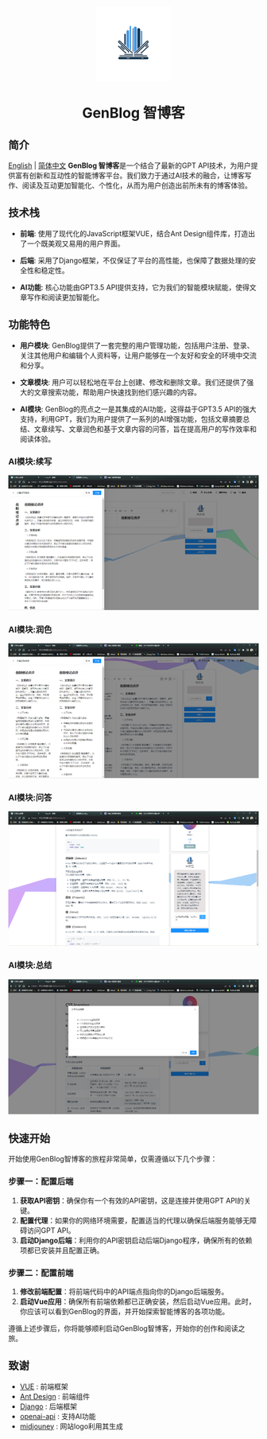 <div align="center">
  <img src=".assets/logo.png" alt="GenBlog Logo" width="150"/>
  <h1 align="center">GenBlog 智博客</h1>
</div>

## 简介
[English](README.md) | [简体中文](README_zh.md)
**GenBlog 智博客**是一个结合了最新的GPT API技术，为用户提供富有创新和互动性的智能博客平台。我们致力于通过AI技术的融合，让博客写作、阅读及互动更加智能化、个性化，从而为用户创造出前所未有的博客体验。

## 技术栈

- **前端**: 使用了现代化的JavaScript框架VUE，结合Ant Design组件库，打造出了一个既美观又易用的用户界面。

- **后端**: 采用了Django框架，不仅保证了平台的高性能，也保障了数据处理的安全性和稳定性。

- **AI功能**: 核心功能由GPT3.5 API提供支持，它为我们的智能模块赋能，使得文章写作和阅读更加智能化。

## 功能特色

- **用户模块**: GenBlog提供了一套完整的用户管理功能，包括用户注册、登录、关注其他用户和编辑个人资料等，让用户能够在一个友好和安全的环境中交流和分享。

- **文章模块**: 用户可以轻松地在平台上创建、修改和删除文章。我们还提供了强大的文章搜索功能，帮助用户快速找到他们感兴趣的内容。

- **AI模块**: GenBlog的亮点之一是其集成的AI功能，这得益于GPT3.5 API的强大支持，利用GPT，我们为用户提供了一系列的AI增强功能，包括文章摘要总结、文章续写、文章润色和基于文章内容的问答，旨在提高用户的写作效率和阅读体验。


### AI模块:续写
<p align="center">
<img src=".assets/continue.png" alt="continue" />
</p>

### AI模块:润色
<p align="center">
<img src=".assets/polish.png" alt="polish" />
</p>

### AI模块:问答
<p align="center">
<img src=".assets/qa.png" alt="qa" />
</p>

### AI模块:总结
<p align="center">
<img src=".assets/summary.png" alt="summary" />
</p>

## 快速开始
开始使用GenBlog智博客的旅程非常简单，仅需遵循以下几个步骤：

### 步骤一：配置后端

1. **获取API密钥**：确保你有一个有效的API密钥，这是连接并使用GPT API的关键。
2. **配置代理**：如果你的网络环境需要，配置适当的代理以确保后端服务能够无障碍访问GPT API。
3. **启动Django后端**：利用你的API密钥启动后端Django程序，确保所有的依赖项都已安装并且配置正确。

### 步骤二：配置前端

1. **修改前端配置**：将前端代码中的API端点指向你的Django后端服务。
2. **启动Vue应用**：确保所有前端依赖都已正确安装，然后启动Vue应用。此时，你应该可以看到GenBlog的界面，并开始探索智能博客的各项功能。

遵循上述步骤后，你将能够顺利启动GenBlog智博客，开始你的创作和阅读之旅。


## 致谢
- [VUE](https://github.com/vuejs/vue) : 前端框架
- [Ant Design](https://github.com/vueComponent/ant-design-vue) : 前端组件
- [Django](https://github.com/django/django) : 后端框架
- [openai-api](https://openai.com/blog/openai-api) : 支持AI功能
- [midjouney](https://www.midjourney.com/) : 网站logo利用其生成
